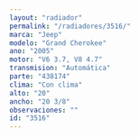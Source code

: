 ```yaml
---
layout: "radiador"
permalink: "/radiadores/3516/"
marca: "Jeep"
modelo: "Grand Cherokee"
ano: "2005"
motor: "V6 3.7, V8 4.7"
transmision: "Automática"
parte: "438174"
clima: "Con clima"
alto: "20"
ancho: "20 3/8"
observaciones: ""
id: "3516"
---
```


